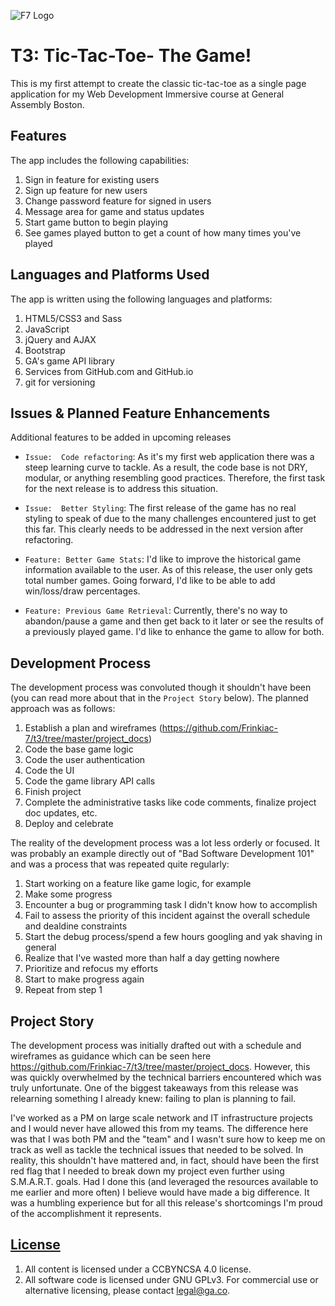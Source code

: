 ![F7 Logo](http://frinkiac-7.net/images/f7-pos.png "My own logo")

# T3:  Tic-Tac-Toe- The Game!

This is my first attempt to create the classic tic-tac-toe as a single page application for my Web Development Immersive course at General Assembly Boston.

## Features

The app includes the following capabilities:
  1) Sign in feature for existing users
  2) Sign up feature for new users
  3) Change password feature for signed in users
  4) Message area for game and status updates
  5) Start game button to begin playing
  6) See games played button to get a count of how many times you've played

## Languages and Platforms Used

The app is written using the following languages and platforms:

  1) HTML5/CSS3 and Sass
  2) JavaScript
  3) jQuery and AJAX
  4) Bootstrap
  5) GA's game API library
  6) Services from GitHub.com and GitHub.io
  7) git for versioning

## Issues & Planned Feature Enhancements

Additional features to be added in upcoming releases

-   `Issue:  Code refactoring`:  As it's my first web application there was a steep learning curve to tackle.  As a result, the code base is not DRY, modular, or anything resembling good practices.  Therefore, the first task for the next release is to address this situation.

-   `Issue:  Better Styling`:  The first release of the game has no real styling to speak of due to the many challenges encountered just to get this far.  This clearly needs to be addressed in the next version after refactoring.

-   `Feature: Better Game Stats`:  I'd like to improve the historical game information available to the user.  As of this release, the user only gets total number games.  Going forward, I'd like to be able to add win/loss/draw percentages.

-   `Feature: Previous Game Retrieval`:  Currently, there's no way to abandon/pause a game and then get back to it later or see the results of a previously played game. I'd like to enhance the game to allow for both.

## Development Process
The development process was convoluted though it shouldn't have been (you can read more about that in the `Project Story` below).  The planned approach was as follows:

  1) Establish a plan and wireframes (https://github.com/Frinkiac-7/t3/tree/master/project_docs)
  2) Code the base game logic
  2) Code the user authentication
  3) Code the UI
  4) Code the game library API calls
  5) Finish project
  6) Complete the administrative tasks like code comments, finalize project doc updates, etc.
  7) Deploy and celebrate

The reality of the development process was a lot less orderly or focused.  It was probably an example directly out of "Bad Software Development 101" and was a process that was repeated quite regularly:

  1) Start working on a feature like game logic, for example
  2) Make some progress
  3) Encounter a bug or programming task I didn't know how to accomplish
  3) Fail to assess the priority of this incident against the overall schedule and dealdine constraints
  4) Start the debug process/spend a few hours googling and yak shaving in general
  5) Realize that I've wasted more than half a day getting nowhere
  6) Prioritize and refocus my efforts
  7) Start to make progress  again
  8) Repeat from step 1

## Project Story

The development process was initially drafted out with a schedule and wireframes as guidance which can be seen here https://github.com/Frinkiac-7/t3/tree/master/project_docs.  However, this was quickly overwhelmed by the technical barriers encountered which was truly unfortunate.  One of the biggest takeaways from this release was relearning something I already knew: failing to plan is planning to fail.

I've worked as a PM on large scale network and IT infrastructure projects and I would never have allowed this from my teams.  The difference here was that I was both PM and the "team" and I wasn't sure how to keep me on track as well as tackle the technical issues that needed to be solved.  In reality, this shouldn't have mattered and, in fact, should have been the first red flag that I needed to break down my project even further using S.M.A.R.T. goals.  Had I done this (and leveraged the resources available to me earlier and more often) I believe would have made a big difference.  It was a humbling experience but for all this release's shortcomings I'm proud of the accomplishment it represents.

## [License](LICENSE)

1.  All content is licensed under a CC­BY­NC­SA 4.0 license.
1.  All software code is licensed under GNU GPLv3. For commercial use or
    alternative licensing, please contact legal@ga.co.
